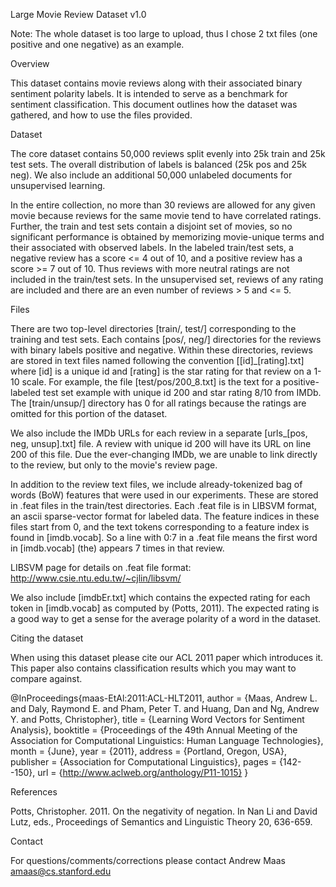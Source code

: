Large Movie Review Dataset v1.0

Note: The whole dataset is too large to upload, thus I chose 2 txt files (one positive and one negative) as an example. 

Overview

This dataset contains movie reviews along with their associated binary
sentiment polarity labels. It is intended to serve as a benchmark for
sentiment classification. This document outlines how the dataset was
gathered, and how to use the files provided. 

Dataset 

The core dataset contains 50,000 reviews split evenly into 25k train
and 25k test sets. The overall distribution of labels is balanced (25k
pos and 25k neg). We also include an additional 50,000 unlabeled
documents for unsupervised learning. 

In the entire collection, no more than 30 reviews are allowed for any
given movie because reviews for the same movie tend to have correlated
ratings. Further, the train and test sets contain a disjoint set of
movies, so no significant performance is obtained by memorizing
movie-unique terms and their associated with observed labels.  In the
labeled train/test sets, a negative review has a score <= 4 out of 10,
and a positive review has a score >= 7 out of 10. Thus reviews with
more neutral ratings are not included in the train/test sets. In the
unsupervised set, reviews of any rating are included and there are an
even number of reviews > 5 and <= 5.

Files

There are two top-level directories [train/, test/] corresponding to
the training and test sets. Each contains [pos/, neg/] directories for
the reviews with binary labels positive and negative. Within these
directories, reviews are stored in text files named following the
convention [[id]_[rating].txt] where [id] is a unique id and [rating] is
the star rating for that review on a 1-10 scale. For example, the file
[test/pos/200_8.txt] is the text for a positive-labeled test set
example with unique id 200 and star rating 8/10 from IMDb. The
[train/unsup/] directory has 0 for all ratings because the ratings are
omitted for this portion of the dataset.

We also include the IMDb URLs for each review in a separate
[urls_[pos, neg, unsup].txt] file. A review with unique id 200 will
have its URL on line 200 of this file. Due the ever-changing IMDb, we
are unable to link directly to the review, but only to the movie's
review page.

In addition to the review text files, we include already-tokenized bag
of words (BoW) features that were used in our experiments. These 
are stored in .feat files in the train/test directories. Each .feat
file is in LIBSVM format, an ascii sparse-vector format for labeled
data.  The feature indices in these files start from 0, and the text
tokens corresponding to a feature index is found in [imdb.vocab]. So a
line with 0:7 in a .feat file means the first word in [imdb.vocab]
(the) appears 7 times in that review.

LIBSVM page for details on .feat file format:
http://www.csie.ntu.edu.tw/~cjlin/libsvm/

We also include [imdbEr.txt] which contains the expected rating for
each token in [imdb.vocab] as computed by (Potts, 2011). The expected
rating is a good way to get a sense for the average polarity of a word
in the dataset.

Citing the dataset

When using this dataset please cite our ACL 2011 paper which
introduces it. This paper also contains classification results which
you may want to compare against.


@InProceedings{maas-EtAl:2011:ACL-HLT2011,
  author    = {Maas, Andrew L.  and  Daly, Raymond E.  and  Pham, Peter T.  and  Huang, Dan  and  Ng, Andrew Y.  and  Potts, Christopher},
  title     = {Learning Word Vectors for Sentiment Analysis},
  booktitle = {Proceedings of the 49th Annual Meeting of the Association for Computational Linguistics: Human Language Technologies},
  month     = {June},
  year      = {2011},
  address   = {Portland, Oregon, USA},
  publisher = {Association for Computational Linguistics},
  pages     = {142--150},
  url       = {http://www.aclweb.org/anthology/P11-1015}
}

References

Potts, Christopher. 2011. On the negativity of negation. In Nan Li and
David Lutz, eds., Proceedings of Semantics and Linguistic Theory 20,
636-659.

Contact

For questions/comments/corrections please contact Andrew Maas
amaas@cs.stanford.edu

